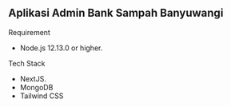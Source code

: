 ## Aplikasi Admin Bank Sampah Banyuwangi

Requirement

-   Node.js 12.13.0 or higher.

Tech Stack

-   NextJS.
-   MongoDB
-   Tailwind CSS
